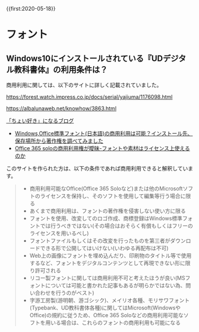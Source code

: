 {{first:2020-05-18}}

# フォント

## Windows10にインストールされている『UDデジタル教科書体』の利用条件は？

商用利用に関しては、以下のサイトに詳しく記載されていました。

https://forest.watch.impress.co.jp/docs/serial/yajiuma/1176098.html

https://albalunaweb.net/knowhow/3863.html




[「ちょい好き」になるブログ](https://choisuki.com/)

- [Windows,Office標準フォント(日本語)の商用利用は可能？インストール先、保存場所から著作権を調べてみました](https://choisuki.com/archives/810)
- [Office 365 soloの商用利用権が曖昧-フォントや素材はライセンス上使えるのか](https://choisuki.com/archives/847)

このサイトを作られた方は、以下の条件であれば商用利用できると解釈しています。

> - 商用利用可能なOffice(Office 365 Soloなど)または他のMicrosoftソフトのライセンスを保持し、そのソフトを使用して編集等行う場合に限る
> - あくまで商用利用は、フォントの著作権を侵害しない使い方に限る
> - フォントを使用、改変してのロゴ作成、商標登録はWindows標準フォントでは行うべきではない(その場合はおそらく有償もしくはフリーのライセンスを用いるべし)
> - フォントファイルもしくはその改変を行ったものを第三者がダウンロードできる形で公開してはいけない(いわゆる再配布は不可)
> - Web上の画像にフォントを埋め込んだり、印刷物のタイトル等で使用するなど、フォントをデジタルコンテンツとして再現できない形に限り許可される
> - リコー製フォントに関しては商用利用不可と考えたほうが良い(MSフォントについては可能と書かれた記事もあるが明らかではない為、問い合わせを行うのがベスト)
> - 字游工房製(游明朝、游ゴシック)、メイリオ各種、モリサワフォント(Typebank、UD教科書体各種)に関してはMicrosoft(WindowsやOffice)の規約に従うため、Office 365 Soloなどの商用利用可能なソフトを用いる場合は、これらのフォントの商用利用も可能になる
